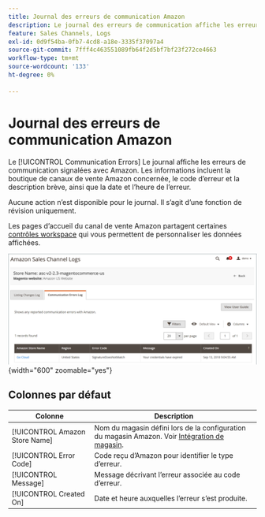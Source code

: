 ```yaml
---
title: Journal des erreurs de communication Amazon
description: Le journal des erreurs de communication affiche les erreurs de communication entre Amazon et [!DNL Commerce].
feature: Sales Channels, Logs
exl-id: 0d9f54ba-0fb7-4cd8-a18e-3335f37097a4
source-git-commit: 7fff4c463551089fb64f2d5bf7bf23f272ce4663
workflow-type: tm+mt
source-wordcount: '133'
ht-degree: 0%

---
```


# Journal des erreurs de communication Amazon

Le [!UICONTROL Communication Errors] Le journal affiche les erreurs de communication signalées avec Amazon. Les informations incluent la boutique de canaux de vente Amazon concernée, le code d’erreur et la description brève, ainsi que la date et l’heure de l’erreur.

Aucune action n’est disponible pour le journal. Il s’agit d’une fonction de révision uniquement.

Les pages d’accueil du canal de vente Amazon partagent certaines [contrôles workspace](./workspace-controls.md) qui vous permettent de personnaliser les données affichées.

![Journal des erreurs de communication](assets/amazon-comm-errors-log.png){width="600" zoomable="yes"}

## Colonnes par défaut

| Colonne | Description |
|--------------------------------|-----------------------------------------------------------------------------------------------------------------------|
| [!UICONTROL Amazon Store Name] | Nom du magasin défini lors de la configuration du magasin Amazon. Voir [Intégration de magasin](./store-integration.md). |
| [!UICONTROL Error Code] | Code reçu d’Amazon pour identifier le type d’erreur. |
| [!UICONTROL Message] | Message décrivant l’erreur associée au code d’erreur. |
| [!UICONTROL Created On] | Date et heure auxquelles l’erreur s’est produite. |
